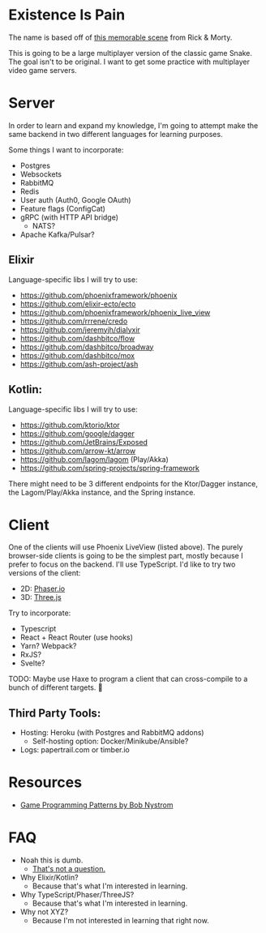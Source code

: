 # Existence Is Pain

The name is based off of [this memorable scene](https://youtu.be/ZA9Dvh4Fyf8?t=29s) from Rick & Morty.

This is going to be a large multiplayer version of the classic game Snake. The goal isn't to be original. I want to get some practice with multiplayer video game servers.

# Server

In order to learn and expand my knowledge, I'm going to attempt make the same backend in two different languages for learning purposes.

Some things I want to incorporate:
* Postgres
* Websockets
* RabbitMQ
* Redis
* User auth (Auth0, Google OAuth)
* Feature flags (ConfigCat)
* gRPC (with HTTP API bridge)
  * NATS?
* Apache Kafka/Pulsar?

## Elixir

Language-specific libs I will try to use:
* https://github.com/phoenixframework/phoenix
* https://github.com/elixir-ecto/ecto
* https://github.com/phoenixframework/phoenix_live_view
* https://github.com/rrrene/credo
* https://github.com/jeremyjh/dialyxir
* https://github.com/dashbitco/flow
* https://github.com/dashbitco/broadway
* https://github.com/dashbitco/mox
* https://github.com/ash-project/ash

## Kotlin:

Language-specific libs I will try to use:
* https://github.com/ktorio/ktor
* https://github.com/google/dagger
* https://github.com/JetBrains/Exposed
* https://github.com/arrow-kt/arrow
* https://github.com/lagom/lagom (Play/Akka)
* https://github.com/spring-projects/spring-framework

There might need to be 3 different endpoints for the Ktor/Dagger instance, the Lagom/Play/Akka instance, and the Spring instance.

# Client

One of the clients will use Phoenix LiveView (listed above). The purely browser-side clients is going to be the simplest part, mostly because I prefer to focus on the backend. I'll use TypeScript. I'd like to try two versions of the client:

- 2D: [Phaser.io](https://phaser.io/)
- 3D: [Three.js](https://threejs.org/)

Try to incorporate:
* Typescript
* React + React Router (use hooks)
* Yarn? Webpack?
* RxJS?
* Svelte?

TODO: Maybe use Haxe to program a client that can cross-compile to a bunch of different targets. 🤔

## Third Party Tools:

* Hosting: Heroku (with Postgres and RabbitMQ addons)
  * Self-hosting option: Docker/Minikube/Ansible?
* Logs: papertrail.com or timber.io

# Resources

* [Game Programming Patterns by Bob Nystrom](http://gameprogrammingpatterns.com/)

# FAQ

* Noah this is dumb.
  * [That's not a question.](https://www.youtube.com/watch?v=KIBw10VUcNQ&t=2s)
* Why Elixir/Kotlin?
  * Because that's what I'm interested in learning.
* Why TypeScript/Phaser/ThreeJS?
  * Because that's what I'm interested in learning.
* Why not XYZ?
  * Because I'm not interested in learning that right now.
